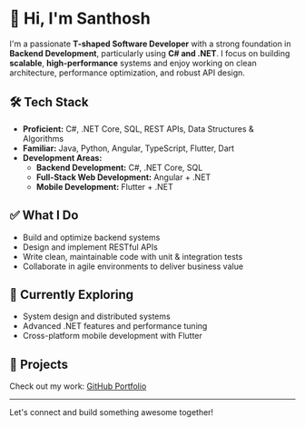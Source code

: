 # 👋 Hi, I'm Santhosh

I'm a passionate **T-shaped Software Developer** with a strong foundation in **Backend Development**, particularly using **C# and .NET**. I focus on building **scalable**, **high-performance** systems and enjoy working on clean architecture, performance optimization, and robust API design.

## 🛠️ Tech Stack

- **Proficient:** C#, .NET Core, SQL, REST APIs, Data Structures & Algorithms
- **Familiar:** Java, Python, Angular, TypeScript, Flutter, Dart
- **Development Areas:**
  - **Backend Development:** C#, .NET Core, SQL
  - **Full-Stack Web Development:** Angular + .NET 
  - **Mobile Development:** Flutter + .NET

## ✅ What I Do

- Build and optimize backend systems
- Design and implement RESTful APIs
- Write clean, maintainable code with unit & integration tests
- Collaborate in agile environments to deliver business value

## 🌱 Currently Exploring

- System design and distributed systems
- Advanced .NET features and performance tuning
- Cross-platform mobile development with Flutter

## 📂 Projects

Check out my work: [GitHub Portfolio](https://github.com/Santhoshnov)

---

Let's connect and build something awesome together!
